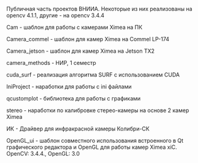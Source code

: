 Публичная часть проектов ВНИИА.
Некоторые из них реализованы на opencv 4.1.1, другие - на opencv 3.4.4

Cam - шаблон для работы с камерами Ximea на ПК

Camera_commel - шаблон для камер Ximea на Commel LP-174

Camera_jetson - шаблон для камер Ximea на Jetson TX2

camera_methods - НИР, 1 семестр

cuda_surf - реализация алгоритма SURF с использованием CUDA

IniProject - наработки для работы с ini файлами

qcustomplot - библиотека для работы с графиками

stereo - наработки по калибровке стерео-камеры на основе 2 камер Ximea

ИК - Драйвер для инфракрасной камеры Колибри-СК

OpenGL_ui - шаблон совместного использования встроенного в Qt графического редактора и OpenGL для работы камер Ximea xiC. OpenCV: 3.4.4., OpenGL: 3.0
